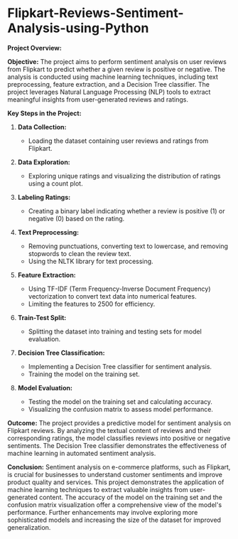 # Flipkart-Reviews-Sentiment-Analysis-using-Python

**Project Overview:**

**Objective:**
The project aims to perform sentiment analysis on user reviews from Flipkart to predict whether a given review is positive or negative. The analysis is conducted using machine learning techniques, including text preprocessing, feature extraction, and a Decision Tree classifier. The project leverages Natural Language Processing (NLP) tools to extract meaningful insights from user-generated reviews and ratings.

**Key Steps in the Project:**

1. **Data Collection:**
   - Loading the dataset containing user reviews and ratings from Flipkart.

2. **Data Exploration:**
   - Exploring unique ratings and visualizing the distribution of ratings using a count plot.

3. **Labeling Ratings:**
   - Creating a binary label indicating whether a review is positive (1) or negative (0) based on the rating.

4. **Text Preprocessing:**
   - Removing punctuations, converting text to lowercase, and removing stopwords to clean the review text.
   - Using the NLTK library for text processing.

5. **Feature Extraction:**
   - Using TF-IDF (Term Frequency-Inverse Document Frequency) vectorization to convert text data into numerical features.
   - Limiting the features to 2500 for efficiency.

6. **Train-Test Split:**
   - Splitting the dataset into training and testing sets for model evaluation.

7. **Decision Tree Classification:**
   - Implementing a Decision Tree classifier for sentiment analysis.
   - Training the model on the training set.

8. **Model Evaluation:**
   - Testing the model on the training set and calculating accuracy.
   - Visualizing the confusion matrix to assess model performance.

**Outcome:**
The project provides a predictive model for sentiment analysis on Flipkart reviews. By analyzing the textual content of reviews and their corresponding ratings, the model classifies reviews into positive or negative sentiments. The Decision Tree classifier demonstrates the effectiveness of machine learning in automated sentiment analysis.

**Conclusion:**
Sentiment analysis on e-commerce platforms, such as Flipkart, is crucial for businesses to understand customer sentiments and improve product quality and services. This project demonstrates the application of machine learning techniques to extract valuable insights from user-generated content. The accuracy of the model on the training set and the confusion matrix visualization offer a comprehensive view of the model's performance. Further enhancements may involve exploring more sophisticated models and increasing the size of the dataset for improved generalization.

